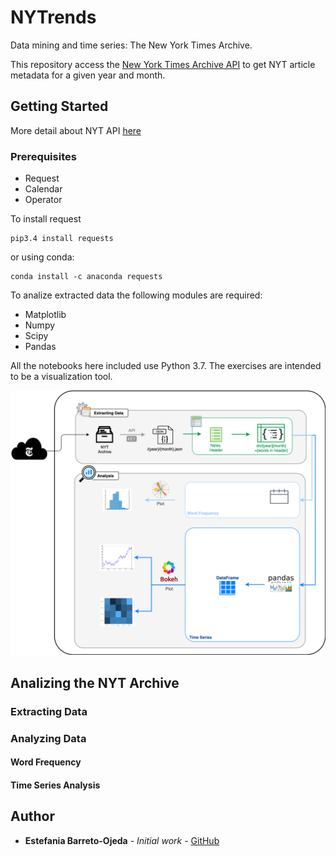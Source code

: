 # NYTrends
Data mining and time series: The New York Times Archive.

This repository access the [New York Times Archive API](https://developer.nytimes.com) to get NYT article metadata for a given year and month.

## Getting Started

More detail about NYT API [here](https://developer.nytimes.com/docs/archive-product/1/overview)

### Prerequisites

- Request
- Calendar
- Operator

To install request 

```
pip3.4 install requests
```

or using conda:

```
conda install -c anaconda requests
```


To analize extracted data the following modules are required:

- Matplotlib
- Numpy
- Scipy
- Pandas

All the notebooks here included use Python 3.7. The exercises are intended to be a visualization tool. 



<img src="https://github.com/ojeda-e/NYTrends/blob/master/NYTrends_Diagram.png"><br>


## Analizing the NYT Archive

### Extracting Data

### Analyzing Data

#### Word Frequency

#### Time Series Analysis

## Author

* **Estefania Barreto-Ojeda** - *Initial work* - [GitHub](https://github.com/ebojeda)
